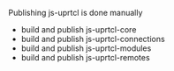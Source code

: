 Publishing js-uprtcl is done manually

- build and publish js-uprtcl-core
- build and publish js-uprtcl-connections
- build and publish js-uprtcl-modules
- build and publish js-uprtcl-remotes
